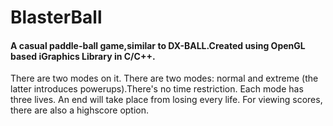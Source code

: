 # BlasterBall
#### A casual paddle-ball game,similar to DX-BALL.Created using OpenGL based iGraphics Library in C/C++.
There are two modes on it. There are two modes: normal and extreme (the latter introduces powerups).There's no time restriction. Each mode has three lives. An end will take place from losing every life. For viewing scores, there are also a highscore option.
